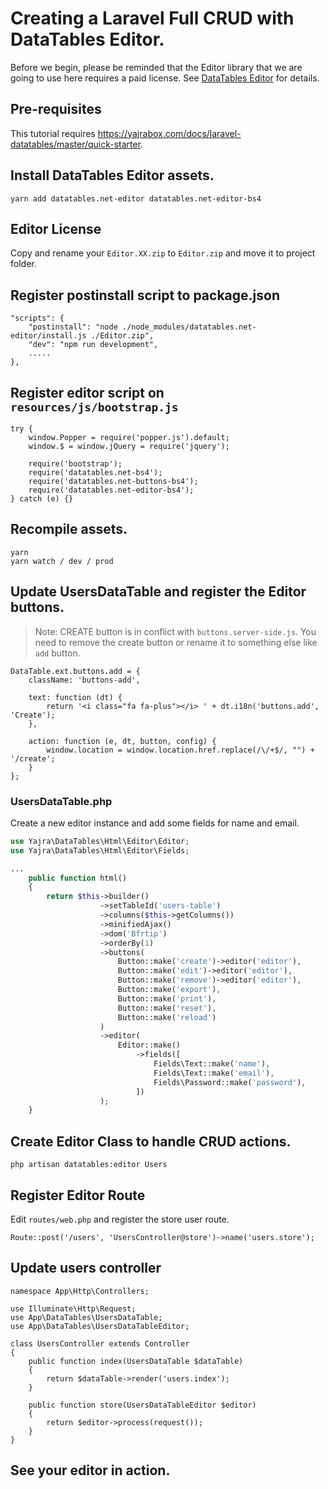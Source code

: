 # Creating a Laravel Full CRUD with DataTables Editor.

Before we begin, please be reminded that the Editor library that we are going to use here requires a paid license.
See [DataTables Editor](https://editor.datatables.net/purchase/index) for details.

## Pre-requisites

This tutorial requires https://yajrabox.com/docs/laravel-datatables/master/quick-starter.

## Install DataTables Editor assets.

    yarn add datatables.net-editor datatables.net-editor-bs4

## Editor License

Copy and rename your `Editor.XX.zip` to `Editor.zip` and move it to project folder.

## Register postinstall script to package.json

    "scripts": {
        "postinstall": "node ./node_modules/datatables.net-editor/install.js ./Editor.zip",
        "dev": "npm run development",
        .....
    },

## Register editor script on `resources/js/bootstrap.js`

    try {
        window.Popper = require('popper.js').default;
        window.$ = window.jQuery = require('jquery');

        require('bootstrap');
        require('datatables.net-bs4');
        require('datatables.net-buttons-bs4');
        require('datatables.net-editor-bs4');
    } catch (e) {}


## Recompile assets.

    yarn
    yarn watch / dev / prod


## Update UsersDataTable and register the Editor buttons.

> Note: CREATE button is in conflict with `buttons.server-side.js`. You need to remove the create button or rename it to something else like `add` button.

    DataTable.ext.buttons.add = {
        className: 'buttons-add',

        text: function (dt) {
            return '<i class="fa fa-plus"></i> ' + dt.i18n('buttons.add', 'Create');
        },

        action: function (e, dt, button, config) {
            window.location = window.location.href.replace(/\/+$/, "") + '/create';
        }
    };

### UsersDataTable.php

Create a new editor instance and add some fields for name and email.

```php
use Yajra\DataTables\Html\Editor\Editor;
use Yajra\DataTables\Html\Editor\Fields;

...
    public function html()
    {
        return $this->builder()
                    ->setTableId('users-table')
                    ->columns($this->getColumns())
                    ->minifiedAjax()
                    ->dom('Bfrtip')
                    ->orderBy(1)
                    ->buttons(
                        Button::make('create')->editor('editor'),
                        Button::make('edit')->editor('editor'),
                        Button::make('remove')->editor('editor'),
                        Button::make('export'),
                        Button::make('print'),
                        Button::make('reset'),
                        Button::make('reload')
                    )
                    ->editor(
                        Editor::make()
                            ->fields([
                                Fields\Text::make('name'),
                                Fields\Text::make('email'),
                                Fields\Password::make('password'),
                            ])
                    );
    }
```

## Create Editor Class to handle CRUD actions.

```
php artisan datatables:editor Users
```

## Register Editor Route

Edit `routes/web.php` and register the store user route.

```
Route::post('/users', 'UsersController@store')->name('users.store');
```

## Update users controller

```
namespace App\Http\Controllers;

use Illuminate\Http\Request;
use App\DataTables\UsersDataTable;
use App\DataTables\UsersDataTableEditor;

class UsersController extends Controller
{
    public function index(UsersDataTable $dataTable)
    {
        return $dataTable->render('users.index');
    }

    public function store(UsersDataTableEditor $editor)
    {
        return $editor->process(request());
    }
}
```

## See your editor in action.
